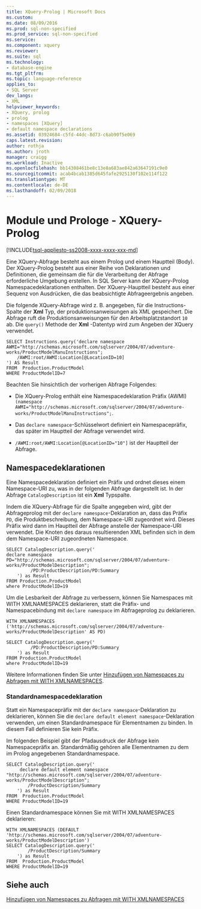 ```yaml
---
title: XQuery-Prolog | Microsoft Docs
ms.custom: 
ms.date: 08/09/2016
ms.prod: sql-non-specified
ms.prod_service: sql-non-specified
ms.service: 
ms.component: xquery
ms.reviewer: 
ms.suite: sql
ms.technology:
- database-engine
ms.tgt_pltfrm: 
ms.topic: language-reference
applies_to:
- SQL Server
dev_langs:
- XML
helpviewer_keywords:
- XQuery, prolog
- prolog
- namespaces [XQuery]
- default namespace declarations
ms.assetid: 03924684-c5fd-44dc-8d73-c6ab90f5e069
caps.latest.revision: 
author: rothja
ms.author: jroth
manager: craigg
ms.workload: Inactive
ms.openlocfilehash: bb14308461be8c13e8a683ae842a63647191c9e0
ms.sourcegitcommit: acab4bcab1385d645fafe2925130f102e114f122
ms.translationtype: MT
ms.contentlocale: de-DE
ms.lasthandoff: 02/09/2018
---
```

# <a name="modules-and-prologs---xquery-prolog"></a>Module und Prologe - XQuery-Prolog
[!INCLUDE[tsql-appliesto-ss2008-xxxx-xxxx-xxx-md](../includes/tsql-appliesto-ss2008-xxxx-xxxx-xxx-md.md)]

  Eine XQuery-Abfrage besteht aus einem Prolog und einem Hauptteil (Body). Der XQuery-Prolog besteht aus einer Reihe von Deklarationen und Definitionen, die gemeinsam die für die Verarbeitung der Abfrage erforderliche Umgebung erstellen. In SQL Server kann der XQuery-Prolog Namespacedeklarationen enthalten. Der XQuery-Hauptteil besteht aus einer Sequenz von Ausdrücken, die das beabsichtigte Abfrageergebnis angeben.  
  
 Die folgende XQuery-Abfrage wird z. B. angegeben, für die Instructions-Spalte der **Xml** Typ, der produktionsanweisungen als XML gespeichert. Die Abfrage ruft die Produktionsanweisungen für den Arbeitsplatzstandort `10` ab. Die `query()` Methode der **Xml** -Datentyp wird zum Angeben der XQuery verwendet.  
  
```  
SELECT Instructions.query('declare namespace AWMI="http://schemas.microsoft.com/sqlserver/2004/07/adventure-works/ProductModelManuInstructions";           
    /AWMI:root/AWMI:Location[@LocationID=10]  
') AS Result   
FROM  Production.ProductModel  
WHERE ProductModelID=7  
```  
  
 Beachten Sie hinsichtlich der vorherigen Abfrage Folgendes:  
  
-   Die XQuery-Prolog enthält eine Namespacedeklaration Präfix (AWMI) `(namespace AWMI="http://schemas.microsoft.com/sqlserver/2004/07/adventure-works/ProductModelManuInstructions";`.  
  
-   Das `declare namespace`-Schlüsselwort definiert ein Namespacepräfix, das später im Hauptteil der Abfrage verwendet wird.  
  
-   `/AWMI:root/AWMI:Location[@LocationID="10"]` ist der Hauptteil der Abfrage.  
  
## <a name="namespace-declarations"></a>Namespacedeklarationen  
 Eine Namespacedeklaration definiert ein Präfix und ordnet dieses einem Namespace-URI zu, was in der folgenden Abfrage dargestellt ist. In der Abfrage `CatalogDescription` ist ein **Xml** Typspalte.  
  
 Indem die XQuery-Abfrage für die Spalte angegeben wird, gibt der Abfrageprolog mit der `declare namespace`-Deklaration an, dass das Präfix `PD`, die Produktbeschreibung, dem Namespace-URI zugeordnet wird. Dieses Präfix wird dann im Hauptteil der Abfrage anstelle der Namespace-URI verwendet.  Die Knoten des daraus resultierenden XML befinden sich in dem dem Namespace-URI zugeordneten Namespace.  
  
```  
SELECT CatalogDescription.query('  
declare namespace PD="http://schemas.microsoft.com/sqlserver/2004/07/adventure-works/ProductModelDescription";  
         /PD:ProductDescription/PD:Summary   
    ') as Result  
FROM Production.ProductModel  
where ProductModelID=19  
```  
  
 Um die Lesbarkeit der Abfrage zu verbessern, können Sie Namespaces mit WITH XMLNAMESPACES deklarieren, statt die Präfix- und Namespacebindung mit `declare namespace` im Abfrageprolog zu deklarieren.  
  
```  
WITH XMLNAMESPACES ('http://schemas.microsoft.com/sqlserver/2004/07/adventure-works/ProductModelDescription' AS PD)  
  
SELECT CatalogDescription.query('  
         /PD:ProductDescription/PD:Summary   
    ') as Result  
FROM Production.ProductModel  
where ProductModelID=19  
```  
  
 Weitere Informationen finden Sie unter [Hinzufügen von Namespaces zu Abfragen mit WITH XMLNAMESPACES](../relational-databases/xml/add-namespaces-to-queries-with-with-xmlnamespaces.md).  
  
### <a name="default-namespace-declaration"></a>Standardnamespacedeklaration  
 Statt ein Namespacepräfix mit der `declare namespace`-Deklaration zu deklarieren, können Sie die `declare default element namespace`-Deklaration verwenden, um einen Standardnamespace für Elementnamen zu binden. In diesem Fall definieren Sie kein Präfix.  
  
 Im folgenden Beispiel gibt der Pfadausdruck der Abfrage kein Namespacepräfix an. Standardmäßig gehören alle Elementnamen zu dem im Prolog angegebenen Standardnamespace.  
  
```  
SELECT CatalogDescription.query('  
     declare default element namespace  "http://schemas.microsoft.com/sqlserver/2004/07/adventure-works/ProductModelDescription";  
        /ProductDescription/Summary   
    ') as Result  
FROM  Production.ProductModel  
WHERE ProductModelID=19   
```  
  
 Einen Standardnamespace können Sie mit WITH XMLNAMESPACES deklarieren:  
  
```  
WITH XMLNAMESPACES (DEFAULT 'http://schemas.microsoft.com/sqlserver/2004/07/adventure-works/ProductModelDescription')  
SELECT CatalogDescription.query('  
        /ProductDescription/Summary   
    ') as Result  
FROM  Production.ProductModel  
WHERE ProductModelID=19   
```  
  
## <a name="see-also"></a>Siehe auch  
 [Hinzufügen von Namespaces zu Abfragen mit WITH XMLNAMESPACES](../relational-databases/xml/add-namespaces-to-queries-with-with-xmlnamespaces.md)  
  
  
